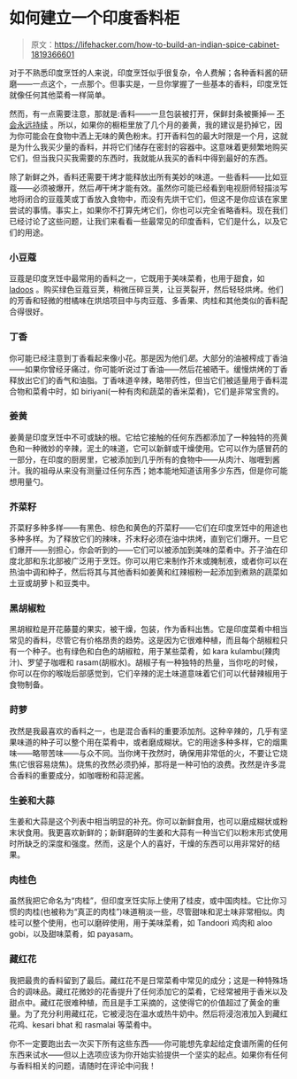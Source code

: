 # 如何建立一个印度香料柜

> 原文：<https://lifehacker.com/how-to-build-an-indian-spice-cabinet-1819366601>

对于不熟悉印度烹饪的人来说，印度烹饪似乎很复杂，令人费解；各种香料酱的研磨——一点这个，一点那个。但事实是，一旦你掌握了一些基本的香料，印度烹饪就像任何其他菜肴一样简单。



然而，有一点需要注意，那就是:香料——一旦包装被打开，保鲜封条被撕掉— [不会永远持续](https://lifehacker.com/this-cheat-sheet-lists-the-shelf-life-of-common-spices-1700941646) 。所以，如果你的橱柜里放了几个月的姜黄，我的建议是扔掉它，因为你可能会在食物中洒上无味的黄色粉末。打开香料包的最大时限是一个月，这就是为什么我买少量的香料，并将它们储存在密封的容器中。这意味着更频繁地购买它们，但当我只买我需要的东西时，我就能从我买的香料中得到最好的东西。

除了新鲜之外，香料还需要干烤才能释放出所有美妙的味道。一些香料——比如豆蔻——必须被爆开，然后*再*干烤才能有效。虽然你可能已经看到电视厨师轻描淡写地将闭合的豆蔻荚或丁香放入食物中，而没有先烘干它们，但这不是你应该在家里尝试的事情。事实上，如果你不打算先烤它们，你也可以完全省略香料。现在我们已经讨论了这些问题，让我们来看看一些最常见的印度香料，它们是什么，以及它们的用途。

### 小豆蔻

豆蔻是印度烹饪中最常用的香料之一，它既用于美味菜肴，也用于甜食，如 [ladoos](https://en.wikipedia.org/wiki/Laddu) 。购买绿色豆蔻豆荚，稍微压碎豆荚，让豆荚裂开，然后轻轻烘烤。他们的芳香和轻微的柑橘味在烘焙项目中与肉豆蔻、多香果、肉桂和其他类似的香料配合得很好。

### 丁香

你可能已经注意到丁香看起来像小花。那是因为他们*是*。大部分的油被榨成丁香油——如果你曾经牙痛过，你可能听说过丁香油——然后花被晒干。缓慢烘烤的丁香释放出它们的香气和油脂。丁香味道辛辣，略带药性，但当它们被适量用于香料混合物和菜肴中时，如 biriyani(一种有肉和蔬菜的香米菜肴)，它们是非常宝贵的。

### 姜黄

姜黄是印度烹饪中不可或缺的根。它给它接触的任何东西都添加了一种独特的亮黄色和一种微妙的辛辣，泥土的味道，它可以新鲜或干燥使用。它可以作为感冒药的一部分，在印度的厨房里，它被添加到几乎所有的食物中——从肉汁、咖喱到酱汁。我的祖母从来没有测量过任何东西；她本能地知道该用多少东西，但是你可能想用量勺。

### 芥菜籽

芥菜籽多种多样——有黑色、棕色和黄色的芥菜籽——它们在印度烹饪中的用途也多种多样。为了释放它们的辣味，芥末籽必须在油中烘烤，直到它们爆开。一旦它们爆开——别担心，你会听到的——它们可以被添加到美味的菜肴中。芥子油在印度北部和东北部被广泛用于烹饪。你可以用它来制作芥末或腌制液，或者你可以在热油中调和种子，然后将其与其他香料如姜黄和红辣椒粉一起添加到煮熟的蔬菜如土豆或胡萝卜和豆类中。

### 黑胡椒粒

黑胡椒粒是开花藤蔓的果实，被干燥，包装，作为香料出售。它是印度菜肴中相当常见的香料，尽管它有价格昂贵的趋势。这是因为它很难种植，而且每个胡椒粒只有一个种子。也有绿色和白色的胡椒粒，用于某些菜肴，如 kara kulambu(辣肉汁)、罗望子咖喱和 rasam(胡椒水)。胡椒子有一种独特的热量，当你吃的时候，你可以在你的喉咙后部感觉到，它们辛辣的泥土味道意味着它们可以代替辣椒用于食物制备。

### 莳萝

孜然是我最喜欢的香料之一，也是混合香料的重要添加剂。这种辛辣的，几乎有坚果味道的种子可以整个用在菜肴中，或者磨成糊状。它的用途多种多样，它的烟熏味——略带苦味——与众不同。当你烤干孜然时，确保用非常低的火，不要让它烧焦(它很容易烧焦)。烧焦的孜然必须扔掉，那将是一种可怕的浪费。孜然是许多混合香料的重要成分，如咖喱粉和蒜泥酱。

### 生姜和大蒜

生姜和大蒜是这个列表中相当明显的补充。你可以新鲜食用，也可以磨成糊状或粉末状食用。我更喜欢新鲜的；新鲜磨碎的生姜和大蒜有一种当它们以粉末形式使用时所缺乏的深度和强度。然而，这是个人的喜好，干燥的东西可以用非常好的结果。

### 肉桂色

虽然我把它命名为“肉桂”，但印度烹饪实际上使用了桂皮，或中国肉桂。它比你习惯的肉桂(也被称为“真正的肉桂”)味道稍淡一些，尽管甜味和泥土味非常相似。肉桂可以整个使用，也可以磨碎使用，用于美味菜肴，如 Tandoori 鸡肉和 aloo gobi，以及甜味菜肴，如 payasam。

### 藏红花

我把最贵的香料留到了最后。藏红花不是日常菜肴中常见的成分；这是一种特殊场合的调味品。藏红花微妙的花香提升了任何添加它的菜肴，它经常被用于香米以及甜点中。藏红花很难种植，而且是手工采摘的，这使得它的价值超过了黄金的重量。为了充分利用藏红花，它被浸泡在温水或热牛奶中。然后将浸泡液加入到藏红花鸡、kesari bhat 和 rasmalai 等菜肴中。

你不一定要跑出去一次买下所有这些东西——你可能想先拿起给定食谱所需的任何东西来试水——但以上选项应该为你开始实验提供一个坚实的起点。如果你有任何与香料相关的问题，请随时在评论中问我！